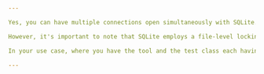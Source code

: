 ```yaml
---

Yes, you can have multiple connections open simultaneously with SQLite. Each connection operates independently and has its own transaction state, so you can perform concurrent operations on different connections. SQLite supports multiple connections to the same database file, and each connection operates in its own isolated transaction mode.

However, it's important to note that SQLite employs a file-level locking mechanism to ensure data integrity. This means that if one connection is actively performing a write operation, other connections might be blocked from performing write operations until the lock is released. Read operations can usually proceed concurrently.

In your use case, where you have the tool and the test class each having their own connection, you should be able to manage them independently. Just be mindful of any potential concurrency issues that might arise due to SQLite's locking mechanism, especially if you're performing write operations in one connection while another connection is reading or writing to the same database.

---
```

